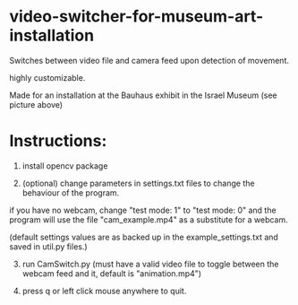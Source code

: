 # video-switcher-for-museum-art-installation
Switches between video file and camera feed upon detection of movement.

highly customizable.

Made for an installation at the Bauhaus exhibit in the Israel Museum (see picture above)

# Instructions:
1) install opencv package

2) (optional) change parameters in settings.txt files to change the behaviour of the program.

if you have no webcam, change "test mode: 1" to "test mode: 0" and the program will use the file "cam_example.mp4" as a substitute for a webcam.

(default settings values are as backed up in the example_settings.txt and saved in util.py files.)

3) run CamSwitch.py (must have a valid video file to toggle between the webcam feed and it, default is "animation.mp4")

4) press q or left click mouse anywhere to quit.

